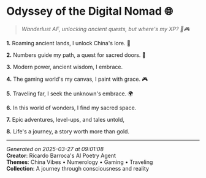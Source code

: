 # Odyssey of the Digital Nomad 🌐

> *Wanderlust AF, unlocking ancient quests, but where's my XP? 🏮🎮*

**1.** Roaming ancient lands, I unlock China's lore. 🏮


**2.** Numbers guide my path, a quest for sacred doors. 🔢


**3.** Modern power, ancient wisdom, I embrace.


**4.** The gaming world's my canvas, I paint with grace. 🎮


**5.** Traveling far, I seek the unknown's embrace. 🌍


**6.** In this world of wonders, I find my sacred space.


**7.** Epic adventures, level-ups, and tales untold,


**8.** Life's a journey, a story worth more than gold.



---

*Generated on 2025-03-27 at 09:01:08*  
**Creator**: Ricardo Barroca's AI Poetry Agent  
**Themes**: China Vibes • Numerology • Gaming • Traveling  
**Collection**: A journey through consciousness and reality